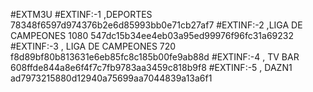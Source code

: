 #EXTM3U
#EXTINF:-1 ,DEPORTES
78348f6597d974376b2e6d85993bb0e71cb27af7
#EXTINF:-2 ,LIGA DE CAMPEONES 1080
547dc15b34ee4eb03a95ed99976f96fc31a69232
#EXTINF:-3 , LIGA DE CAMPEONES 720
f8d89bf80b813631e6eb85fc8c185b00fe9ab88d
#EXTINF:-4 , TV BAR
608ffde844a8e6f4f7c7fb9783aa3459c818b9f8
#EXTINF:-5 , DAZN1
ad7973215880d12940a75699aa7044839a13a6f1
